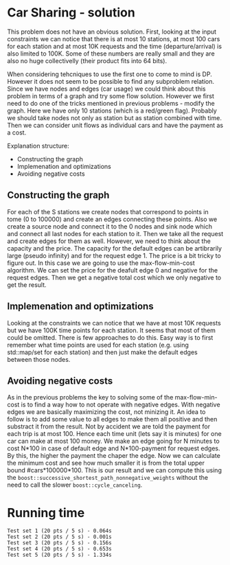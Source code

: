 # Car Sharing - solution
This problem does not have an obvious solution. First, looking at the input constraints we can notice that there is at most 10 stations, at most 100 cars for each station and at most 10K requests and the time (departure/arrival) is also limited to 100K. Some of these numbers are really small and they are also no huge collectivelly (their product fits into 64 bits).

When considering tehcniques to use the first one to come to mind is DP. However it does not seem to be possible to find any subproblem relation. Since we have nodes and edges (car usage) we could think about this problem in terms of a graph and try some flow solution. However we first need to do one of the tricks mentioned in previous problems - modify the graph. Here we have only 10 stations (which is a red/green flag). Probably we should take nodes not only as station but as station combined with time. Then we can consider unit flows as individual cars and have the payment as a cost.

Explanation structure:
- Constructing the graph
- Implemenation and optimizations
- Avoiding negative costs

## Constructing the graph
For each of the S stations we create nodes that correspond to points in tome (0 to 100000) and create an edges connecting these points. Also we create a source node and connect it to the 0 nodes and sink node which and connect all last nodes for each station to it. Then we take all the request and create edges for them as well. However, we need to think about the capacity and the price. The capacity for the default edges can be artibrarily large (pseudo infinity) and for the request edge 1. The price is a bit tricky to figure out. In this case we are going to use the max-flow-min-cost algorithm. We can set the price for the deafult edge 0 and negative for the request edges. Then we get a negative total cost which we only negative to get the result.

## Implemenation and optimizations
Looking at the constraints we can notice that we have at most 10K requests but we have 100K time points for each station. It seems that most of them could be omitted. There is few approaches to do this. Easy way is to first remember what time points are used for each station (e.g. using std::map/set for each station) and then just make the default edges between those nodes.

## Avoiding negative costs
As in the previous problems the key to solving some of the max-flow-min-cost is to find a way how to not operate with negative edges. With negative edges we are basically maximizing the cost, not minizing it. An idea to follow is to add some value to all edges to make them all positive and then substract it from the result. Not by accident we are told the payment for each trip is at most 100. Hence each time unit (lets say it is minutes) for one car can make at most 100 money. We make an edge going for N minutes to cost N\*100 in case of default edge and N\*100-payment for request edges. By this, the higher the payment the chaper the edge. Now we can calculate the minimum cost and see how much smaller it is from the total upper bound #cars\*100000\*100. This is our result and we can compute this using the `boost::successive_shortest_path_nonnegative_weights` without the need to call the slower `boost::cycle_canceling`.

# Running time
    Test set 1 (20 pts / 5 s) - 0.064s
    Test set 2 (20 pts / 5 s) - 0.001s
    Test set 3 (20 pts / 5 s) - 0.156s
    Test set 4 (20 pts / 5 s) - 0.653s
    Test set 5 (20 pts / 5 s) - 1.334s
